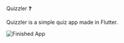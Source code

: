  Quizzler ❓

Quizzler is a simple quiz app made in Flutter.

![Finished App](https://github.com/londonappbrewery/Images/blob/master/quizzler-demo.gif)
